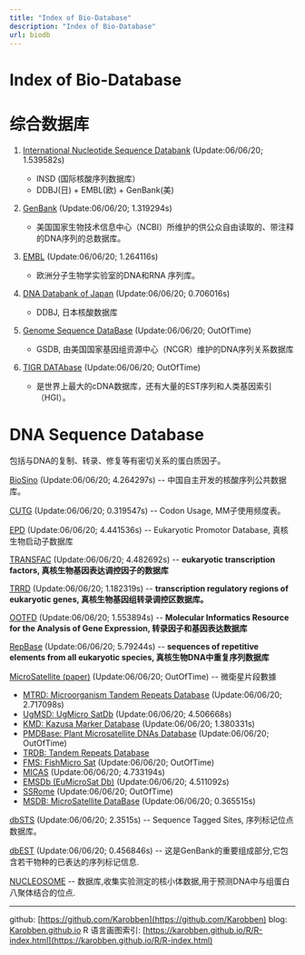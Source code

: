 ```yaml
---
title: "Index of Bio-Database"
description: "Index of Bio-Database"
url: biodb
---
```


# Index of Bio-Database



# 综合数据库

1. [International Nucleotide Sequence Databank](http://www.insdc.org/) (Update:06/06/20; 1.539582s)
    - INSD (国际核酸序列数据库）
    - DDBJ(日) + EMBL(欧) + GenBank(美)

2. [GenBank](http://www.ncbi.nlm.nih.gov/Web/Genbank/) (Update:06/06/20; 1.319294s)
    - 美国国家生物技术信息中心（NCBI）所维护的供公众自由读取的、带注释的DNA序列的总数据库。

3. [EMBL](http://www.ebi.ac.uk/embl.html) (Update:06/06/20; 1.264116s)
    - 欧洲分子生物学实验室的DNA和RNA 序列库。


3. [DNA Databank of Japan](http://www.ddbj.nig.ac.jp/) (Update:06/06/20; 0.706016s)
    - DDBJ, 日本核酸数据库

4. [Genome Sequence DataBase](http://www.ncgr.org/gsdb/) (Update:06/06/20; OutOfTime)
    - GSDB, 由美国国家基因组资源中心（NCGR）维护的DNA序列关系数据库

5. [TIGR DATAbase](http://www.tigr.org/tdb/hcd/overview.html) (Update:06/06/20; OutOfTime)
    - 是世界上最大的cDNA数据库，还有大量的EST序列和人类基因索引（HGI）。



# DNA Sequence Database

包括与DNA的复制、转录、修复等有密切关系的蛋白质因子。

[BioSino](http://www.biosino.org/) (Update:06/06/20; 4.264297s) -- 中国自主开发的核酸序列公共数据库。

[CUTG](http://www.kazusa.or.jp/codon/) (Update:06/06/20; 0.319547s) -- Codon Usage, MM子使用频度表。

[EPD](https://epd.epfl.ch//index.php) (Update:06/06/20; 4.441536s) -- Eukaryotic Promotor Database, 真核生物启动子数据库

[TRANSFAC](http://gene-regulation.com/pub/databases.html) (Update:06/06/20; 4.482692s) -- <b title="TRANSFAC® provides data on eukaryotic transcription factors, their experimentally-proven binding sites, consensus binding sequences (positional weight matrices) and regulated genes. TRANSCompel contains data on eukaryotic transcription factors experimentally proven to act together in a synergistic or antagonistic manner.">eukaryotic transcription factors, 真核生物基因表达调控因子的数据库</b>

[TRRD](http://wwwmgs.bionet.nsc.ru/mgs/gnw/trrd/) (Update:06/06/20; 1.182319s) -- <b title="TRRD is a unique information resource, accumulating information on structural and functional organization of transcription regulatory regions of eukaryotic genes. Only experimentally confirmed information is included into TRRD."> transcription regulatory regions of eukaryotic genes, 真核生物基因组转录调控区数据库。</b>

[OOTFD](http://www.ifti.org/) (Update:06/06/20; 1.553894s) -- <b title ="MIRAGE (Molecular Informatics Resource for the Analysis of Gene Expression) is a web site dedicated to methodologies, tools, and technologies relating to gene expression information. MIRAGE is a web resource of the Institute for Transcriptional Informatics. Buttons to the right link to IFTI sequence analysis and database services. Buttons in the lower frame offer links to other resources in the area of gene expression and regulation. For information on bioinformatics products using IFTI materials, please visit the Products page. For questions and comments regarding this web resource, please send a message to IFTI.	">Molecular Informatics Resource for the Analysis of Gene Expression, 转录因子和基因表达数据库</b>

[RepBase](http://www.girinst.org/server/repbase.html) (Update:06/06/20; 5.79244s) -- <b title="Repbase Update is an Electronic Journal established in 1997 by Genetic Information Research Institute with partial grant support from the NIH (grant 1 P41 LM062252), and it is based on our previous work (Jurka et al., 1992; Jurka, 1993, 1994, 1995, NCBI Repository) which originated thanks to the support from the Department of Energy. The new format is designed to institutionalize this publication, in order to provide an uninterrupted supply of quality information to the genome sequencing communities.
Our goal is to collect, review and systematically organize representative examples or consensus sequences of repetitive elements from all eukaryotic species. Currently, Repbase Update is being updated several times a year based on cumulative submissions from individual researchers. Many entries represent original information not published anywhere else. The sequence data and other information is organized in a computer-readable format.">sequences of repetitive elements from all eukaryotic species, 真核生物DNA中重复序列数据库</b>

[MicroSatellite (paper)](https://academic.oup.com/nar/article/48/D1/D155/5584837) (Update:06/06/20; OutOfTime) -- 微衛星片段數據
- [MTRD: Microorganism Tandem Repeats Database](http://minisatellites.u-psud.fr) (Update:06/06/20; 2.717098s)
- [UgMSD: UgMicro SatDb](http://veenuash.info/web1/index.html) (Update:06/06/20; 4.506668s)
- [KMD: Kazusa Marker Database](http://marker.kazusa.or.jp/) (Update:06/06/20; 1.380331s)
- [PMDBase: Plant Microsatellite DNAs Database](http://www.sesame-bioinfo.org/PMDBase/index.html) (Update:06/06/20; OutOfTime)
- [TRDB: Tandem Repeats Database](https://tandem.bu.edu/cgi-bin/trdb/trdb.exe?taskid=0)
- [FMS: FishMicro Sat](http://mail.nbfgr.res.in/fishmicrosat/) (Update:06/06/20; OutOfTime)
- [MICAS](http://www.mcr.org.in/micas/) (Update:06/06/20; 4.733194s)
- [EMSDb (EuMicroSat Db)](http://www.veenuash.info/) (Update:06/06/20; 4.511092s)
- [SSRome](http://mggm-lab.easyomics.org/) (Update:06/06/20; OutOfTime)
- [MSDB: MicroSatellite DataBase](https://data.ccmb.res.in/msdb) (Update:06/06/20; 0.365515s)

[dbSTS](http://www.ncbi.nlm.nih.gov/dbSTS/) (Update:06/06/20; 2.3515s) -- Sequence Tagged Sites, 序列标记位点数据库。

[dbEST](http://www.ncbi.nlm.nih.gov/dbEST/) (Update:06/06/20; 0.456846s) -- 这是GenBank的重要组成部分,它包含若干物种的已表达的序列标记信息.

[NUCLEOSOME](ftp://ftp.ebi.ac.uk/pub/databases/nucleosomal_dna/) -- 数据库,收集实验测定的核小体数据,用于预测DNA中与组蛋白八聚体结合的位点.

---
github: [https://github.com/Karobben](https://github.com/Karobben)
blog: [Karobben.github.io](http://Karobben.github.io)
R 语言画图索引: [https://karobben.github.io/R/R-index.html](https://karobben.github.io/R/R-index.html)
